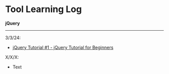 # Tool Learning Log

**jQuery**

---

3/3/24:
* [jQuery Tutorial #1 - jQuery Tutorial for Beginners](https://www.youtube.com/watch?v=hMxGhHNOkCU)

X/X/X:
* Text


<!-- 
* Links you used today (websites, videos, etc)
* Things you tried, progress you made, etc
* Challenges, a-ha moments, etc
* Questions you still have
* What you're going to try next
-->
